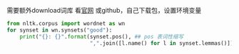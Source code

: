 需要额外download词库
看[官网](https://www.nltk.org/data.html) 或github，自己下载包，设置环境变量

```py
from nltk.corpus import wordnet as wn
for synset in wn.synsets("good"):
    print("{}: {}".format(synset.pos(), ## pos 表词性缩写
                          ",".join([l.name() for l in synset.lemmas()])))
```

